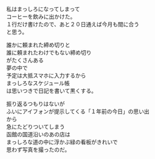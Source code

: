 私はまっしろになってしまって  
コーヒーを飲みに出かけた。  
１行だけ書けたので、あと２０日通えば今月も間に合う  
と思う。

誰かに頼まれた締め切りと  
誰に頼まれたわけでもない締め切り  
がたくさんある  
夢の中で  
予定は大抵スマホに入力するから  
まっしろなスケジュール帳  
は思いつきで日記を書いて黒くする。

振り返るつもりはないが  
ふいにアイフォンが提示してくる「１年前の今日」の思い出  
から  
急にたどりついてしまう  
函館の国道沿いのあの店は  
まっしろな道の中に浮かぶ緑の看板がきれいで  
思わず写真を撮ったのだ。